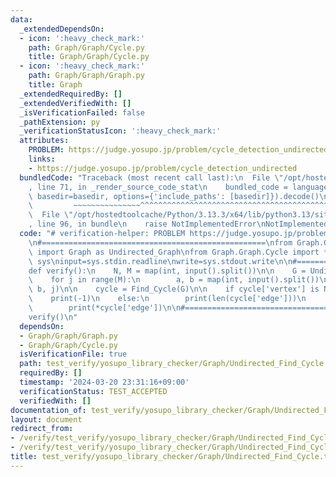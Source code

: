 ```yaml
---
data:
  _extendedDependsOn:
  - icon: ':heavy_check_mark:'
    path: Graph/Graph/Cycle.py
    title: Graph/Graph/Cycle.py
  - icon: ':heavy_check_mark:'
    path: Graph/Graph/Graph.py
    title: Graph
  _extendedRequiredBy: []
  _extendedVerifiedWith: []
  _isVerificationFailed: false
  _pathExtension: py
  _verificationStatusIcon: ':heavy_check_mark:'
  attributes:
    PROBLEM: https://judge.yosupo.jp/problem/cycle_detection_undirected
    links:
    - https://judge.yosupo.jp/problem/cycle_detection_undirected
  bundledCode: "Traceback (most recent call last):\n  File \"/opt/hostedtoolcache/Python/3.13.3/x64/lib/python3.13/site-packages/onlinejudge_verify/documentation/build.py\"\
    , line 71, in _render_source_code_stat\n    bundled_code = language.bundle(stat.path,\
    \ basedir=basedir, options={'include_paths': [basedir]}).decode()\n          \
    \         ~~~~~~~~~~~~~~~^^^^^^^^^^^^^^^^^^^^^^^^^^^^^^^^^^^^^^^^^^^^^^^^^^^^^^^^^^^^^^^^^^\n\
    \  File \"/opt/hostedtoolcache/Python/3.13.3/x64/lib/python3.13/site-packages/onlinejudge_verify/languages/python.py\"\
    , line 96, in bundle\n    raise NotImplementedError\nNotImplementedError\n"
  code: "# verification-helper: PROBLEM https://judge.yosupo.jp/problem/cycle_detection_undirected\n\
    \n#==================================================\nfrom Graph.Graph.Graph\
    \ import Graph as Undirected_Graph\nfrom Graph.Graph.Cycle import *\n\nimport\
    \ sys\ninput=sys.stdin.readline\nwrite=sys.stdout.write\n\n#==================================================\n\
    def verify():\n    N, M = map(int, input().split())\n\n    G = Undirected_Graph(N)\n\
    \    for j in range(M):\n        a, b = map(int, input().split())\n        G.add_edge(a,\
    \ b, j)\n\n    cycle = Find_Cycle(G)\n\n    if cycle['vertex'] is None:\n    \
    \    print(-1)\n    else:\n        print(len(cycle['edge']))\n        print(*cycle['vertex'][:-1])\n\
    \        print(*cycle['edge'])\n\n#==================================================\n\
    verify()\n"
  dependsOn:
  - Graph/Graph/Graph.py
  - Graph/Graph/Cycle.py
  isVerificationFile: true
  path: test_verify/yosupo_library_checker/Graph/Undirected_Find_Cycle.test.py
  requiredBy: []
  timestamp: '2024-03-20 23:31:16+09:00'
  verificationStatus: TEST_ACCEPTED
  verifiedWith: []
documentation_of: test_verify/yosupo_library_checker/Graph/Undirected_Find_Cycle.test.py
layout: document
redirect_from:
- /verify/test_verify/yosupo_library_checker/Graph/Undirected_Find_Cycle.test.py
- /verify/test_verify/yosupo_library_checker/Graph/Undirected_Find_Cycle.test.py.html
title: test_verify/yosupo_library_checker/Graph/Undirected_Find_Cycle.test.py
---
```

